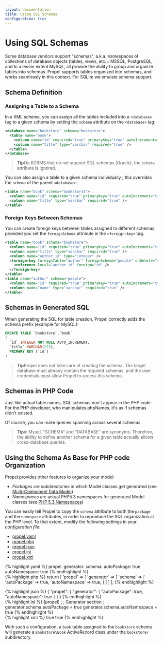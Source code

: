 ```yaml
---
layout: documentation
title: Using SQL Schemas
configuration: true
---
```


# Using SQL Schemas #

Some database vendors support "schemas", a.k.a. namespaces of collections of database objects (tables, views, etc.).
MSSQL, PostgreSQL, and to a lesser extent MySQL, all provide the ability to group and organize tables into schemas.
Propel supports tables organized into schemas, and works seamlessly in this context. For SQLite we emulate schema support.

## Schema Definition ##

### Assigning a Table to a Schema ###

In a XML schema, you can assign all the tables included into a `<database>` tag to a given schema by setting the `schema` attribute on the `<database>` tag:

```xml
<database name="bookstore" schema="bookstore">
  <table name="book">
    <column name="id" required="true" primaryKey="true" autoIncrement="true" type="integer" />
    <column name="title" type="varchar" required="true" />
  </table>
</database>
```

>**Tip**On RDBMS that do not support SQL schemas (Oracle), the `schema` attribute is ignored.

You can also assign a table to a given schema individually ; this overrides the `schema` of the parent `<database>`:

```xml
<table name="book" schema="bookstore1">
  <column name="id" required="true" primaryKey="true" autoIncrement="true" type="integer" />
  <column name="title" type="varchar" required="true" />
</table>
```

### Foreign Keys Between Schemas ###

You can create foreign keys between tables assigned to different schemas, provided you set the `foreignSchema` attribute in the `<foreign-key>` tag.

```xml
<table name="book" schema="bookstore">
  <column name="id" required="true" primaryKey="true" autoIncrement="true" type="integer" />
  <column name="title" type="varchar" required="true" />
  <column name="author_id" type="integer" />
  <foreign-key foreignTable="author" foreignSchema="people" onDelete="setnull" onUpdate="cascade">
    <reference local="author_id" foreign="id" />
  </foreign-key>
</table>
<table name="author" schema="people">
  <column name="id" required="true" primaryKey="true" autoIncrement="true" type="integer" />
  <column name="name" type="varchar" required="true" />
</table>
```

## Schemas in Generated SQL ##

When generating the SQL for table creation, Propel correctly adds the schema prefix (example for MySQL):

```sql
CREATE TABLE `bookstore`.`book`
(
  `id` INTEGER NOT NULL AUTO_INCREMENT,
  `title` VARCHAR(255),
  PRIMARY KEY (`id`)
)
```

>**Tip**Propel does not take care of creating the schema. The target database must already contain the required schemas, and the user credentials must allow Propel to access this schema.

## Schemas in PHP Code ##

Just like actual table names, SQL schemas don't appear in the PHP code. For the PHP developer, who manipulates phpNames, it's as if schemas didn't existed.

Of course, you can make queries spanning across several schemas.

>**Tip**in Mysql, "SCHEMA" and "DATABASE" are synonyms. Therefore, the ability to define another schema for a given table actually allows cross-database queries.

## Using the Schema As Base for PHP code Organization ##

Propel provides other features to organize your model:

* _Packages_ are subdirectories in which Model classes get generated (see [Multi-Component Data Model](multi-component-data-model.html))
* _Namespaces_ are actual PHP5.3 namespaces for generated Model classes (see [PHP 5.3 Namespaces](namespaces.html))

You can easily tell Propel to copy the `schema` attribute to both the `package` and the `namespace` attributes, in order to reproduce the SQL organization at the PHP level. To that extent, modify the following settings in your *configuration file*:

<div class="conftabs">
<ul>
<li><a href="#tabyaml">propel.yaml</a></li>
<li><a href="#tabphp">propel.php</a></li>
<li><a href="#tabjson">propel.json</a></li>
<li><a href="#tabini">propel.ini</a></li>
<li><a href="#tabxml">propel.xml</a></li>
</ul>
<div id="tabyaml">
{% highlight yaml %}
propel:
  generator:
      schema:
          autoPackage: true
          autoNamespace: true
{% endhighlight %}
</div>
<div id="tabphp">
{% highlight php %}
<?php

return [
    'propel' => [
        'generator' => [
            'schema' => [
                'autoPackage'   => true,
                'autoNamespace' => true,
            ]
        ]
    ]
];
{% endhighlight %}
</div>
<div id="tabjson">
{% highlight json %}
{
    "propel": {
        "generator": {
            "autoPackage": true,
            "autoNamespace": true
        }
    }
}
{% endhighlight %}
</div>
<div id="tabini">
{% highlight ini %}
[propel]
;
; Generator section
;
generator.schema.autoPackage = true
generator.schema.autoNamespace = true
{% endhighlight %}
</div>
<div id="tabxml">
{% highlight xml %}
<?xml version="1.0" encoding="ISO-8859-1" standalone="no"?>
<config>
    <propel>
        <generator>
            <schema>
                <autoPackage>true</autoPackage>
                <autoNamespace>true</autoNamespace>
            </schema>
        </generator>
    </propel>
</config>
{% endhighlight %}
</div>
</div>


With such a configuration, a `book` table assigned to the `bookstore` schema will generate a `Bookstore\Book` ActiveRecord class under the `bookstore/` subdirectory.
